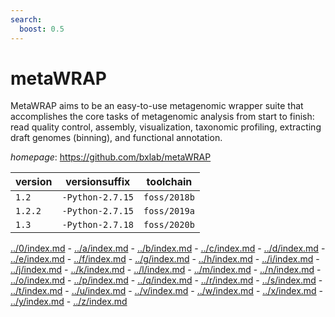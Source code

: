 ```yaml
---
search:
  boost: 0.5
---
```

# metaWRAP

MetaWRAP aims to be an easy-to-use metagenomic wrapper suite that accomplishes the core tasks of  metagenomic analysis from start to finish: read quality control, assembly, visualization, taxonomic profiling,  extracting draft genomes (binning), and functional annotation.

*homepage*: <https://github.com/bxlab/metaWRAP>

version | versionsuffix | toolchain
--------|---------------|----------
``1.2`` | ``-Python-2.7.15`` | ``foss/2018b``
``1.2.2`` | ``-Python-2.7.15`` | ``foss/2019a``
``1.3`` | ``-Python-2.7.18`` | ``foss/2020b``

[../0/index.md](0) - [../a/index.md](a) - [../b/index.md](b) - [../c/index.md](c) - [../d/index.md](d) - [../e/index.md](e) - [../f/index.md](f) - [../g/index.md](g) - [../h/index.md](h) - [../i/index.md](i) - [../j/index.md](j) - [../k/index.md](k) - [../l/index.md](l) - [../m/index.md](m) - [../n/index.md](n) - [../o/index.md](o) - [../p/index.md](p) - [../q/index.md](q) - [../r/index.md](r) - [../s/index.md](s) - [../t/index.md](t) - [../u/index.md](u) - [../v/index.md](v) - [../w/index.md](w) - [../x/index.md](x) - [../y/index.md](y) - [../z/index.md](z)

